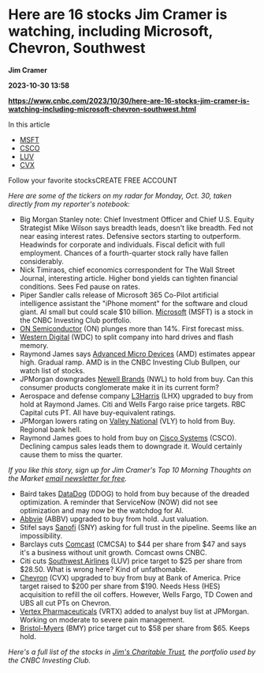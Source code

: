 # Here are 16 stocks Jim Cramer is watching, including Microsoft, Chevron, Southwest
**Jim Cramer**

**2023-10-30 13:58**

**https://www.cnbc.com/2023/10/30/here-are-16-stocks-jim-cramer-is-watching-including-microsoft-chevron-southwest.html**

In this article

*   [MSFT](https://www.cnbc.com/quotes/MSFT)
*   [CSCO](https://www.cnbc.com/quotes/CSCO)
*   [LUV](https://www.cnbc.com/quotes/LUV)
*   [CVX](https://www.cnbc.com/quotes/CVX)

Follow your favorite stocksCREATE FREE ACCOUNT

_Here are some of the tickers on my radar for Monday, Oct. 30, taken directly from my reporter's notebook:_

*   Big Morgan Stanley note: Chief Investment Officer and Chief U.S. Equity Strategist Mike Wilson says breadth leads, doesn't like breadth. Fed not near easing interest rates. Defensive sectors starting to outperform. Headwinds for corporate and individuals. Fiscal deficit with full employment. Chances of a fourth-quarter stock rally have fallen considerably.
*   Nick Timiraos, chief economics correspondent for The Wall Street Journal, interesting article. Higher bond yields can tighten financial conditions. Sees Fed pause on rates.
*   Piper Sandler calls release of Microsoft 365 Co-Pilot artificial intelligence assistant the "iPhone moment" for the software and cloud giant. AI small but could scale $10 billion. [Microsoft](https://www.cnbc.com/quotes/MSFT/) (MSFT) is a stock in the CNBC Investing Club portfolio.
*   [ON Semiconductor](https://www.cnbc.com/quotes/ON/) (ON) plunges more than 14%. First forecast miss.
*   [Western Digital](https://www.cnbc.com/quotes/WDC/) (WDC) to split company into hard drives and flash memory.
*   Raymond James says [Advanced Micro Devices](https://www.cnbc.com/quotes/AMD/) (AMD) estimates appear high. Gradual ramp. AMD is in the CNBC Investing Club Bullpen, our watch list of stocks.
*   JPMorgan downgrades [Newell Brands](https://www.cnbc.com/quotes/NWL/) (NWL) to hold from buy. Can this consumer products conglomerate make it in its current form?
*   Aerospace and defense company [L3Harris](https://www.cnbc.com/quotes/LHX/) (LHX) upgraded to buy from hold at Raymond James. Citi and Wells Fargo raise price targets. RBC Capital cuts PT. All have buy-equivalent ratings.
*   JPMorgan lowers rating on [Valley National](https://www.cnbc.com/quotes/VLY/) (VLY) to hold from Buy. Regional bank hell.
*   Raymond James goes to hold from buy on [Cisco Systems](https://www.cnbc.com/quotes/CSCO/) (CSCO). Declining campus sales leads them to downgrade it. Would certainly cause them to miss the quarter.

_If you like this story, sign up for Jim Cramer's Top 10 Morning Thoughts on the Market_ [_email newsletter for free_](https://www.cnbc.com/jointheclub/?__source=InvestingClub%7Consite%7Cmarketing%7Cinvestingclubsamplearticle%7Cleadgen&amp;tpcc=InvestingClub%7Consite%7Cmarketing%7Cinvestingclubsamplearticle%7Cleadgen)_._

*   Baird takes [DataDog](https://www.cnbc.com/quotes/DDOG/) (DDOG) to hold from buy because of the dreaded optimization. A reminder that ServiceNow (NOW) did not see optimization and may now be the watchdog for AI.
*   [Abbvie](https://www.cnbc.com/quotes/ABBV/) (ABBV) upgraded to buy from hold. Just valuation.
*   Stifel says [Sanofi](https://www.cnbc.com/quotes/SAN-FR/) (SNY) asking for full trust in the pipeline. Seems like an impossibility.
*   Barclays cuts [Comcast](https://www.cnbc.com/quotes/CMCSA/) (CMCSA) to $44 per share from $47 and says it's a business without unit growth. Comcast owns CNBC.
*   Citi cuts [Southwest Airlines](https://www.cnbc.com/quotes/LUV/) (LUV) price target to $25 per share from $28.50. What is wrong here? Kind of unfathomable.
*   [Chevron](https://www.cnbc.com/quotes/CVX/) (CVX) upgraded to buy from buy at Bank of America. Price target raised to $200 per share from $190. Needs Hess (HES) acquisition to refill the oil coffers. However, Wells Fargo, TD Cowen and UBS all cut PTs on Chevron.
*   [Vertex Pharmaceuticals](https://www.cnbc.com/quotes/VRTX/) (VRTX) added to analyst buy list at JPMorgan. Working on moderate to severe pain management.
*   [Bristol-Myers](https://www.cnbc.com/quotes/BMY/) (BMY) price target cut to $58 per share from $65. Keeps hold.

_Here's a full list of the stocks in_ [_Jim's Charitable Trust_](https://www.cnbc.com/investingclub/charitable-trust/?__source=InvestingClub%7Corganic%7Consite%7Cinvestingclubsamplearticle&amp;tpcc=InvestingClub%7Corganic%7Consite%7Cinvestingclubsamplearticle)_, the portfolio used by the CNBC Investing Club._